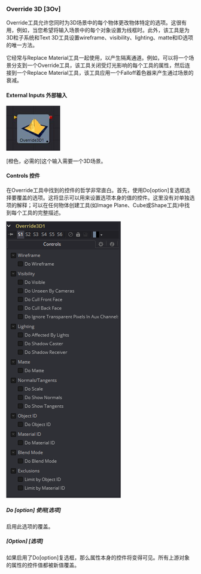 ### Override 3D [3Ov]

Override工具允许您同时为3D场景中的每个物体更改物体特定的选项。这很有用，例如，当您希望将输入场景中的每个对象设置为线框时。此外，该工具是为3D粒子系统和Text 3D工具设置wireframe、visibility、lighting、matte和ID选项的唯一方法。

它经常与Replace Material工具一起使用，以产生隔离通道。例如，可以将一个场景分支到一个Override工具，该工具关闭受灯光影响的每个工具的属性，然后连接到一个Replace Material工具，该工具应用一个Falloff着色器来产生通过场景的衰减。

#### External Inputs 外部输入

 ![3Ov_tile](images/3Ov_tile.jpg)

[橙色，必需的]这个输入需要一个3D场景。

#### Controls 控件

在Override工具中找到的控件的哲学非常直白。首先，使用Do[option]复选框选择要覆盖的选项。这将显示可以用来设置选项本身的值的控件。这里没有对单独选项的解释；可以在任何物体创建工具(如Image Plane、Cube或Shape工具)中找到每个工具的完整描述。

![3Ov_Controls](images/3Ov_Controls.png)

##### Do [option] 使用[选项]

启用此选项的覆盖。

##### [Option] [选项]

如果启用了Do[option]复选框，那么属性本身的控件将变得可见。所有上游对象的属性的控件值都被新值覆盖。